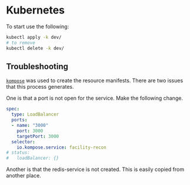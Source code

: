 # Kubernetes

To start use the following:
```bash
kubectl apply -k dev/
# to remove
kubectl delete -k dev/
```

## Troubleshooting

[`kompose`](https://kompose.io) was used to create the resource manifests. There are two issues that this process generates. 

One is that a port is not open for the service. Make the following change.
```yaml
spec:
  type: LoadBalancer
  ports:
  - name: "3000"
    port: 3000
    targetPort: 3000
  selector:
    io.kompose.service: facility-recon
# status:
#   loadBalancer: {}
```

Another is that the redis-service is not created. This is easily copied from another place.